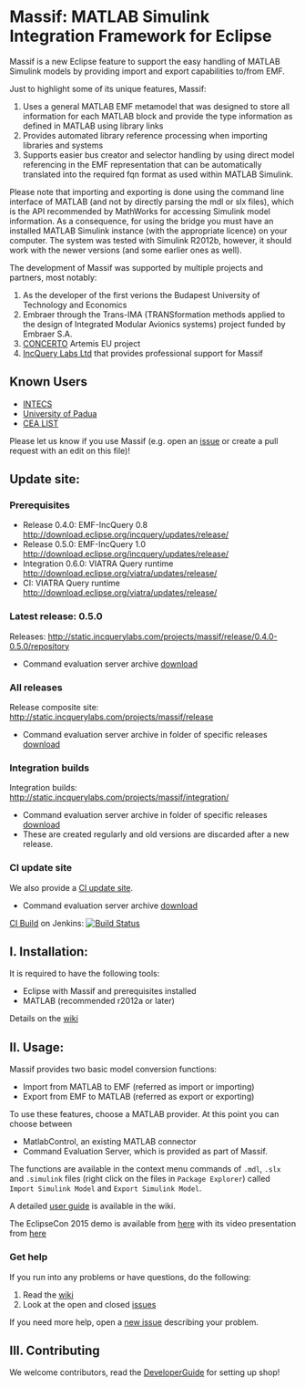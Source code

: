 # Massif: MATLAB Simulink Integration Framework for Eclipse

Massif is a new Eclipse feature to support the easy handling of MATLAB Simulink models by providing import and export capabilities to/from EMF. 

Just to highlight some of its unique features, Massif: 
 1. Uses a general MATLAB EMF metamodel that was designed to store all information for each MATLAB block and provide the type information as defined in MATLAB using library links
 1. Provides automated library reference processing when importing libraries and systems
 1. Supports easier bus creator and selector handling by using direct model referencing in the EMF representation that can be automatically translated into the required fqn format as used within MATLAB Simulink. 

Please note that importing and exporting is done using the command line interface of MATLAB (and not by directly parsing the mdl or slx files), which is the API recommended by MathWorks for accessing Simulink model information. As a consequence, for using the bridge you must have an installed MATLAB Simulink instance (with the appropriate licence) on your computer. The system was tested with Simulink R2012b, however, it should work with the newer versions (and some earlier ones as well).

The development of Massif was supported by multiple projects and partners, most notably:
 1. As the developer of the first verions the Budapest University of Technology and Economics
 1. Embraer through the Trans-IMA (TRANSformation methods applied to the design of Integrated Modular Avionics systems) project funded by Embraer S.A. 
 1. [CONCERTO](http://www.concerto-project.org/) Artemis EU project
 1. [IncQuery Labs Ltd](http://incquerylabs.com/) that provides professional support for Massif

## Known Users

 * [INTECS](http://www.intecs.it/)
 * [University of Padua](http://www.math.unipd.it/it/)
 * [CEA LIST](http://www-list.cea.fr/en/)

Please let us know if you use Massif (e.g. open an [issue](https://github.com/viatra/massif/issues/new) or create a pull request with an edit on this file)!

## Update site:

### Prerequisites

 * Release 0.4.0: EMF-IncQuery 0.8 http://download.eclipse.org/incquery/updates/release/
 * Release 0.5.0: EMF-IncQuery 1.0 http://download.eclipse.org/incquery/updates/release/
 * Integration 0.6.0: VIATRA Query runtime http://download.eclipse.org/viatra/updates/release/
 * CI:  VIATRA Query runtime http://download.eclipse.org/viatra/updates/release/

### Latest release: 0.5.0

Releases: http://static.incquerylabs.com/projects/massif/release/0.4.0-0.5.0/repository
  
  * Command evaluation server archive [download](http://static.incquerylabs.com/projects/massif/release/0.4.0-0.5.0) 

### All releases

Release composite site: http://static.incquerylabs.com/projects/massif/release
  * Command evaluation server archive in folder of specific releases [download](http://static.incquerylabs.com/projects/massif/release/)

### Integration builds

Integration builds: http://static.incquerylabs.com/projects/massif/integration/
  * Command evaluation server archive in folder of specific releases [download](http://static.incquerylabs.com/projects/massif/integration/)
  * These are created regularly and old versions are discarded after a new release.

### CI update site

We also provide a [CI update site](https://build.incquerylabs.com/jenkins/job/Massif/job/master/lastSuccessfulBuild/artifact/releng/hu.bme.mit.massif.site/target/repository/).
  * Command evaluation server archive [download](https://build.incquerylabs.com/jenkins/job/Massif/job/master/lastSuccessfulBuild/artifact/releng/massif.commandevaluation.server-package/) 

[CI Build](https://build.incquerylabs.com/jenkins/job/Massif/job/master/) on Jenkins: 
[![Build Status](https://build.incquerylabs.com/jenkins/buildStatus/icon?job=Massif/master)](https://build.incquerylabs.com/jenkins/job/Massif/job/master)

## I. Installation:

It is required to have the following tools:
 * Eclipse with Massif and prerequisites installed
 * MATLAB (recommended r2012a or later)

Details on the [wiki](../../wiki/UserGuide#installation)

## II. Usage:

Massif provides two basic model conversion functions:
 * Import from MATLAB to EMF (referred as import or importing)
 * Export from EMF to MATLAB (referred as export or exporting)

To use these features, choose a MATLAB provider. At this point you can choose between
 * MatlabControl, an existing MATLAB connector
 * Command Evaluation Server, which is provided as part of Massif.

The functions are available in the context menu commands of `.mdl`, `.slx` and `.simulink` files (right click on the files in `Package Explorer`) called `Import Simulink Model` and `Export Simulink Model`.

A detailed [user guide](../../wiki/UserGuide#model-importing-and-exporting) is available in the wiki.

The EclipseCon 2015 demo is available from [here](../../wiki/EclipseCon2015)
with its video presentation from [here](https://www.youtube.com/watch?v=6mv4m5UT9YE)

### Get help

If you run into any problems or have questions, do the following:
  1. Read the [wiki](../../wiki/Home)
  1. Look at the open and closed [issues](../../issues)

If you need more help, open a [new issue](../../issues/new) describing your problem.

## III. Contributing

We welcome contributors, read the [DeveloperGuide](../../wiki/DevelopersGuide) for setting up shop!
